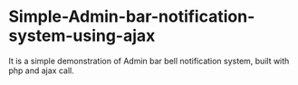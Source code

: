 # Simple-Admin-bar-notification-system-using-ajax
It is a simple demonstration of Admin bar bell notification system, built with php and ajax call.
